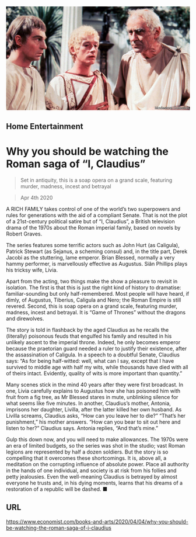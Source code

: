 ![](./images/20200404_BKP506.jpg)

## Home Entertainment

# Why you should be watching the Roman saga of “I, Claudius”

> Set in antiquity, this is a soap opera on a grand scale, featuring murder, madness, incest and betrayal

> Apr 4th 2020

A RICH FAMILY takes control of one of the world’s two superpowers and rules for generations with the aid of a compliant Senate. That is not the plot of a 21st-century political satire but of “I, Claudius”, a British television drama of the 1970s about the Roman imperial family, based on novels by Robert Graves.

The series features some terrific actors such as John Hurt (as Caligula), Patrick Stewart (as Sejanus, a scheming consul) and, in the title part, Derek Jacobi as the stuttering, lame emperor. Brian Blessed, normally a very hammy performer, is marvellously effective as Augustus. Siân Phillips plays his tricksy wife, Livia.

Apart from the acting, two things make the show a pleasure to revisit in isolation. The first is that this is just the right kind of history to dramatise: familiar-sounding but only half-remembered. Most people will have heard, if dimly, of Augustus, Tiberius, Caligula and Nero; the Roman Empire is still revered. Second, this is soap opera on a grand scale, featuring murder, madness, incest and betrayal. It is “Game of Thrones” without the dragons and direwolves.

The story is told in flashback by the aged Claudius as he recalls the (literally) poisonous feuds that engulfed his family and resulted in his unlikely ascent to the imperial throne. Indeed, he only becomes emperor because the praetorian guard needed a ruler to justify their existence, after the assassination of Caligula. In a speech to a doubtful Senate, Claudius says: “As for being half-witted: well, what can I say, except that I have survived to middle age with half my wits, while thousands have died with all of theirs intact. Evidently, quality of wits is more important than quantity.”

Many scenes stick in the mind 40 years after they were first broadcast. In one, Livia carefully explains to Augustus how she has poisoned him with fruit from a fig tree, as Mr Blessed stares in mute, unblinking silence for what seems like five minutes. In another, Claudius’s mother, Antonia, imprisons her daughter, Livilla, after the latter killed her own husband. As Livilla screams, Claudius asks, “How can you leave her to die?” “That’s her punishment,” his mother answers. “How can you bear to sit out here and listen to her?” Claudius says. Antonia replies, “And that’s mine.”

Gulp this down now, and you will need to make allowances. The 1970s were an era of limited budgets, so the series was shot in the studio; vast Roman legions are represented by half a dozen soldiers. But the story is so compelling that it overcomes these shortcomings. It is, above all, a meditation on the corrupting influence of absolute power. Place all authority in the hands of one individual, and society is at risk from his follies and petty jealousies. Even the well-meaning Claudius is betrayed by almost everyone he trusts and, in his dying moments, learns that his dreams of a restoration of a republic will be dashed. ■

## URL

https://www.economist.com/books-and-arts/2020/04/04/why-you-should-be-watching-the-roman-saga-of-i-claudius
